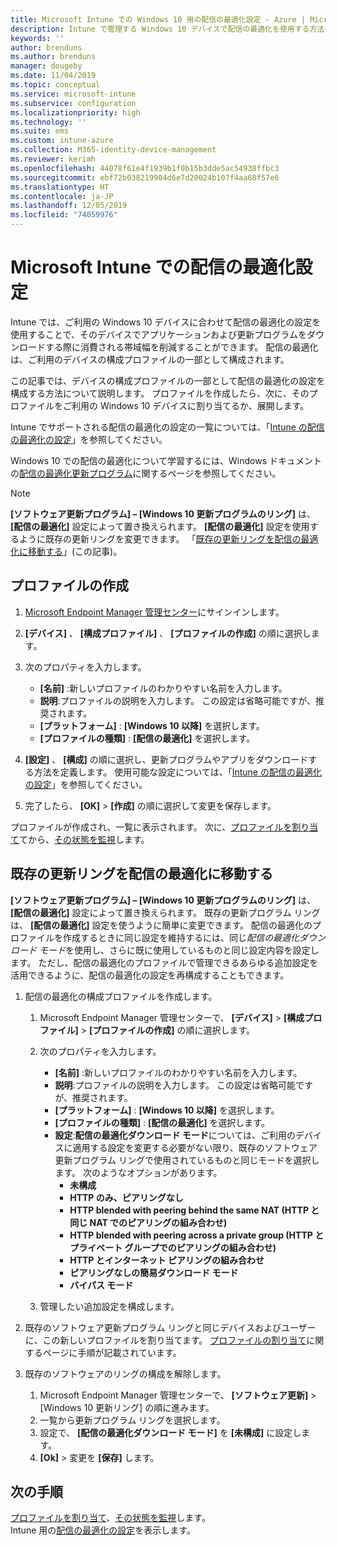 ```yaml
---
title: Microsoft Intune での Windows 10 用の配信の最適化設定 - Azure | Microsoft Docs
description: Intune で管理する Windows 10 デバイスで配信の最適化を使用する方法を構成します。 Intune では、デバイス構成プロファイルを作成してインターネットから更新プログラムをインストールします。 また、既存の更新プログラム リングを配信の最適化プロファイルに置き換える方法についても確認します。
keywords: ''
author: brenduns
ms.author: brenduns
manager: dougeby
ms.date: 11/04/2019
ms.topic: conceptual
ms.service: microsoft-intune
ms.subservice: configuration
ms.localizationpriority: high
ms.technology: ''
ms.suite: ems
ms.custom: intune-azure
ms.collection: M365-identity-device-management
ms.reviewer: kerimh
ms.openlocfilehash: 44078f61e4f1939b1f0b15b3dde5ac54938ffbc3
ms.sourcegitcommit: ebf72b038219904d6e7d20024b107f4aa68f57e6
ms.translationtype: HT
ms.contentlocale: ja-JP
ms.lasthandoff: 12/05/2019
ms.locfileid: "74059976"
---
```

# <a name="delivery-optimization-settings-in-microsoft-intune"></a>Microsoft Intune での配信の最適化設定

Intune では、ご利用の Windows 10 デバイスに合わせて配信の最適化の設定を使用することで、そのデバイスでアプリケーションおよび更新プログラムをダウンロードする際に消費される帯域幅を削減することができます。 配信の最適化は、ご利用のデバイスの構成プロファイルの一部として構成されます。  

この記事では、デバイスの構成プロファイルの一部として配信の最適化の設定を構成する方法について説明します。 プロファイルを作成したら、次に、そのプロファイルをご利用の Windows 10 デバイスに割り当てるか、展開します。 

Intune でサポートされる配信の最適化の設定の一覧については、「[Intune の配信の最適化の設定](../delivery-optimization-settings.md)」を参照してください。  

Windows 10 での配信の最適化について学習するには、Windows ドキュメントの[配信の最適化更新プログラム](https://docs.microsoft.com/windows/deployment/update/waas-delivery-optimization)に関するページを参照してください。  

> [!NOTE]
> **[ソフトウェア更新プログラム] – [Windows 10 更新プログラムのリング]** は、 **[配信の最適化]** 設定によって置き換えられます。 **[配信の最適化]** 設定を使用するように既存の更新リングを変更できます。 「[既存の更新リングを配信の最適化に移動する](#move-existing-update-rings-to-delivery-optimization)」(この記事)。

## <a name="create-the-profile"></a>プロファイルの作成

1. [Microsoft Endpoint Manager 管理センター](https://go.microsoft.com/fwlink/?linkid=2109431)にサインインします。

2. **[デバイス]** 、 **[構成プロファイル]** 、 **[プロファイルの作成]** の順に選択します。

3. 次のプロパティを入力します。

    - **[名前]** :新しいプロファイルのわかりやすい名前を入力します。
    - **説明**:プロファイルの説明を入力します。 この設定は省略可能ですが、推奨されます。
    - **[プラットフォーム]** : **[Windows 10 以降]** を選択します。
    - **[プロファイルの種類]** : **[配信の最適化]** を選択します。

4. **[設定]** 、 **[構成]** の順に選択し、更新プログラムやアプリをダウンロードする方法を定義します。 使用可能な設定については、「[Intune の配信の最適化の設定](../delivery-optimization-settings.md)」を参照してください。

5. 完了したら、 **[OK]**  >  **[作成]** の順に選択して変更を保存します。

プロファイルが作成され、一覧に表示されます。 次に、[プロファイルを割り当て](device-profile-assign.md)てから、[その状態を監視](device-profile-monitor.md)します。

## <a name="move-existing-update-rings-to-delivery-optimization"></a>既存の更新リングを配信の最適化に移動する

**[ソフトウェア更新プログラム] – [Windows 10 更新プログラムのリング]** は、 **[配信の最適化]** 設定によって置き換えられます。 既存の更新プログラム リングは、 **[配信の最適化]** 設定を使うように簡単に変更できます。 配信の最適化のプロファイルを作成するときに同じ設定を維持するには、同じ*配信の最適化ダウンロード モード*を使用し、さらに既に使用しているものと同じ設定内容を設定します。 ただし、配信の最適化のプロファイルで管理できるあらゆる追加設定を活用できるように、配信の最適化の設定を再構成することもできます。

1. 配信の最適化の構成プロファイルを作成します。

    1. Microsoft Endpoint Manager 管理センターで、 **[デバイス]**  >  **[構成プロファイル]**  >  **[プロファイルの作成]** の順に選択します。
    2. 次のプロパティを入力します。

        - **[名前]** :新しいプロファイルのわかりやすい名前を入力します。
        - **説明**:プロファイルの説明を入力します。 この設定は省略可能ですが、推奨されます。
        - **[プラットフォーム]** : **[Windows 10 以降]** を選択します。
        - **[プロファイルの種類]** : **[配信の最適化]** を選択します。
        - **設定**:**配信の最適化ダウンロード モード**については、ご利用のデバイスに適用する設定を変更する必要がない限り、既存のソフトウェア更新プログラム リングで使用されているものと同じモードを選択します。 次のようなオプションがあります。
            - **未構成**
            - **HTTP のみ、ピアリングなし**
            - **HTTP blended with peering behind the same NAT (HTTP と同じ NAT でのピアリングの組み合わせ)**
            - **HTTP blended with peering across a private group (HTTP とプライベート グループでのピアリングの組み合わせ)**
            - **HTTP とインターネット ピアリングの組み合わせ**
            - **ピアリングなしの簡易ダウンロード モード**
            - **バイパス モード**
    3. 管理したい追加設定を構成します。

2. 既存のソフトウェア更新プログラム リングと同じデバイスおよびユーザーに、この新しいプロファイルを割り当てます。 [プロファイルの割り当て](device-profile-assign.md)に関するページに手順が記載されています。

3. 既存のソフトウェアのリングの構成を解除します。
    1. Microsoft Endpoint Manager 管理センターで、 **[ソフトウェア更新]** > [Windows 10 更新リング] の順に進みます。
    2. 一覧から更新プログラム リングを選択します。
    3. 設定で、 **[配信の最適化ダウンロード モード]** を **[未構成]** に設定します。
    4. **[Ok]**  >  変更を **[保存]** します。

## <a name="next-steps"></a>次の手順

[プロファイルを割り当て](device-profile-assign.md)、[その状態を監視](device-profile-monitor.md)します。  
Intune 用の[配信の最適化の設定](../delivery-optimization-settings.md)を表示します。
